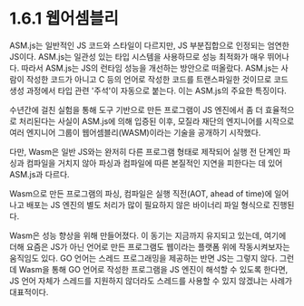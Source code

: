 # 1.6.1 웹어셈블리

ASM.js는 일반적인 JS 코드와 스타일이 다르지만, JS 부분집합으로 인정되는 엄연한 JS이다. ASM.js는 일관성 있는 타입 시스템을 사용하므로 성능 최적화가 매우 뛰어나다. 따라서 ASM.js는 JS의 런타임 성능을 개선하는 방안으로 떠올랐다. ASM.js는 사람이 작성한 코드가 아니고 C 등의 언어로 작성한 코드를 트랜스파일한 것이므로 코드 생성 과정에서 타입 관련 '주석'이 자동으로 붙는다. 이는 ASM.js의 주요한 특징이다.

수년간에 걸친 실험을 통해 도구 기반으로 만든 프로그램이 JS 엔진에서 좀 더 효율적으로 처리된다는 사실이 ASM.js에 의해 입증된 이후, 모질라 재단의 엔지니어를 시작으로 여러 엔지니어 그룹이 웹어셈블리(WASM)이라는 기술을 공개하기 시작했다.

다만, Wasm은 일반 JS와는 완저히 다른 프로그램 형태로 제작되어 실행 전 단계인 파싱과 컴파일을 거치지 않아 파싱과 컴파일에 따른 본질적인 지연을 피한다는 데 있어 ASM.js과 다르다.

Wasm으로 만든 프로그램의 파싱, 컴파일은 실행 직전(AOT, ahead of time)에 일어나고 배포는 JS 엔진의 별도 처리가 많이 필요하지 않은 바이너리 파일 형식으로 진행된다.

Wasm은 성능 향상을 위해 만들어졌다. 이 동기는 지금까지 유지되고 있는데, 여기에 더해 요즘은 JS가 아닌 언어로 만든 프로그램도 웹이라는 플랫폼 위에 작동시켜보자는 움직임도 있다. GO 언어는 스레드 프로그래밍을 제공하는 반면 JS는 그렇지 않다. 그런데 Wasm을 통해 GO 언어로 작성한 프로그램을 JS 엔진이 해석할 수 있도록 한다면, JS 언어 자체가 스레드를 지원하지 않더라도 스레드를 사용할 수 있지 않겠냐는 사례가 대표적이다.
